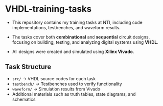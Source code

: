 # VHDL-training-tasks
- This repository contains my training tasks at NTI, including code implementations, testbenches, and waveform results.  

- The tasks cover both **combinational** and **sequential** circuit designs, focusing on building, testing, and analyzing digital systems using **VHDL**.  

- All designs were created and simulated using **Xilinx Vivado**.

## Task Structure

- `src/` → VHDL source codes for each task  
- `testbench/` → Testbenches used to verify functionality  
- `waveform/` → Simulation results from Vivado  
- Additional materials such as truth tables, state diagrams, and schematics 
